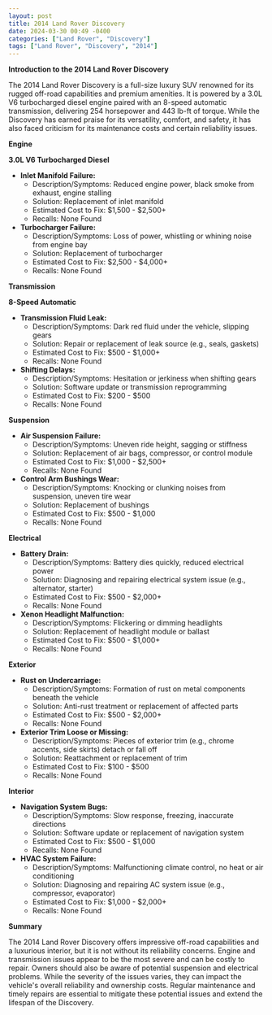 ```yaml
---
layout: post
title: 2014 Land Rover Discovery
date: 2024-03-30 00:49 -0400
categories: ["Land Rover", "Discovery"]
tags: ["Land Rover", "Discovery", "2014"]
---
```

**Introduction to the 2014 Land Rover Discovery**

The 2014 Land Rover Discovery is a full-size luxury SUV renowned for its rugged off-road capabilities and premium amenities. It is powered by a 3.0L V6 turbocharged diesel engine paired with an 8-speed automatic transmission, delivering 254 horsepower and 443 lb-ft of torque. While the Discovery has earned praise for its versatility, comfort, and safety, it has also faced criticism for its maintenance costs and certain reliability issues.

**Engine**

**3.0L V6 Turbocharged Diesel**

* **Inlet Manifold Failure:**
    * Description/Symptoms: Reduced engine power, black smoke from exhaust, engine stalling
    * Solution: Replacement of inlet manifold
    * Estimated Cost to Fix: $1,500 - $2,500+
    * Recalls: None Found
* **Turbocharger Failure:**
    * Description/Symptoms: Loss of power, whistling or whining noise from engine bay
    * Solution: Replacement of turbocharger
    * Estimated Cost to Fix: $2,500 - $4,000+
    * Recalls: None Found

**Transmission**

**8-Speed Automatic**

* **Transmission Fluid Leak:**
    * Description/Symptoms: Dark red fluid under the vehicle, slipping gears
    * Solution: Repair or replacement of leak source (e.g., seals, gaskets)
    * Estimated Cost to Fix: $500 - $1,000+
    * Recalls: None Found
* **Shifting Delays:**
    * Description/Symptoms: Hesitation or jerkiness when shifting gears
    * Solution: Software update or transmission reprogramming
    * Estimated Cost to Fix: $200 - $500
    * Recalls: None Found

**Suspension**

* **Air Suspension Failure:**
    * Description/Symptoms: Uneven ride height, sagging or stiffness
    * Solution: Replacement of air bags, compressor, or control module
    * Estimated Cost to Fix: $1,000 - $2,500+
    * Recalls: None Found
* **Control Arm Bushings Wear:**
    * Description/Symptoms: Knocking or clunking noises from suspension, uneven tire wear
    * Solution: Replacement of bushings
    * Estimated Cost to Fix: $500 - $1,000
    * Recalls: None Found

**Electrical**

* **Battery Drain:**
    * Description/Symptoms: Battery dies quickly, reduced electrical power
    * Solution: Diagnosing and repairing electrical system issue (e.g., alternator, starter)
    * Estimated Cost to Fix: $500 - $2,000+
    * Recalls: None Found
* **Xenon Headlight Malfunction:**
    * Description/Symptoms: Flickering or dimming headlights
    * Solution: Replacement of headlight module or ballast
    * Estimated Cost to Fix: $500 - $1,000+
    * Recalls: None Found

**Exterior**

* **Rust on Undercarriage:**
    * Description/Symptoms: Formation of rust on metal components beneath the vehicle
    * Solution: Anti-rust treatment or replacement of affected parts
    * Estimated Cost to Fix: $500 - $2,000+
    * Recalls: None Found
* **Exterior Trim Loose or Missing:**
    * Description/Symptoms: Pieces of exterior trim (e.g., chrome accents, side skirts) detach or fall off
    * Solution: Reattachment or replacement of trim
    * Estimated Cost to Fix: $100 - $500
    * Recalls: None Found

**Interior**

* **Navigation System Bugs:**
    * Description/Symptoms: Slow response, freezing, inaccurate directions
    * Solution: Software update or replacement of navigation system
    * Estimated Cost to Fix: $500 - $1,000
    * Recalls: None Found
* **HVAC System Failure:**
    * Description/Symptoms: Malfunctioning climate control, no heat or air conditioning
    * Solution: Diagnosing and repairing AC system issue (e.g., compressor, evaporator)
    * Estimated Cost to Fix: $1,000 - $2,000+
    * Recalls: None Found

**Summary**

The 2014 Land Rover Discovery offers impressive off-road capabilities and a luxurious interior, but it is not without its reliability concerns. Engine and transmission issues appear to be the most severe and can be costly to repair. Owners should also be aware of potential suspension and electrical problems. While the severity of the issues varies, they can impact the vehicle's overall reliability and ownership costs. Regular maintenance and timely repairs are essential to mitigate these potential issues and extend the lifespan of the Discovery.
